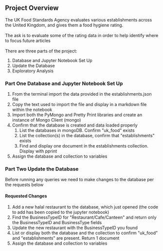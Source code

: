 ## Project Overview
The UK Food Standards Agency evaluates various establishments across the United Kingdom, and gives them a food hygiene rating. <br> <br>
The ask is to evaluate some of the rating data in order to help identify where to focus future articles <br>
<br> There are three parts of the project: <ol><li>Database and Jupyter Notebook Set Up <li> Update the Database <li> Exploratory Analysis </ol>
### Part One Database and Jupyter Notebook Set Up <br>
<ol>
  <li> From the terminal import the data provided in the establishments.json file
  <li> Copy the text used to import the file and display in a markdown file within the notebook<br>
  <li> Import both the PyMongo and Pretty Print libraries and create an instance of Mongo Client (mongo)
  <li> Confirm that the database is created and data loaded properly
  <ol> <li> List the databases in mongoDB. Confirm "uk_food" exists
       <li> List the collection(s) in the database, confirm that "establishments" exists
       <li> Find and display one document in the establishments collection. Display with pprint </ol>
  <li> Assign the database and collection to variables </ol>
    
### Part Two Update the Database <br>
Before running any queries we need to make changes to the database per the requests below<br>
#### Requested Changes
<ol>
  <li> Add a new halal restaurant to the database, which just opened (the code to add has been copied to the jupyter notebook)
  <li> Find the BusinessTypeID for "Restaurant/Cafe/Canteen" and return only the BusinessTypeID and BusinessType fields
  <li> Update the new restaurant with the BusinessTypeID you found
  <li> List or display both the database and the collection to confirm "uk_food" and "establishments" are present. Return 1 document
  <li> Assign the database and collection to variables <br>

